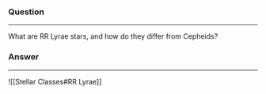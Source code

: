 ### Question
---
What are RR Lyrae stars, and how do they differ from Cepheids?

### Answer
---
![[Stellar Classes#RR Lyrae]]

